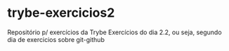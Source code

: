 # trybe-exercicios2
Repositório p/ exercícios da Trybe
Exercícios do dia 2.2, ou seja, segundo dia de exercicios sobre git-github
